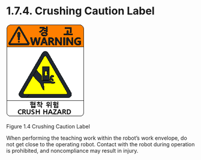 ﻿# 1.7.4. Crushing Caution Label


![](../../_assets/그림_1.4_협착주의라벨.png  )

Figure 1.4 Crushing Caution Label

When performing the teaching work within the robot’s work envelope, do not get close to the operating robot. Contact with the robot during operation is prohibited, and noncompliance may result in injury.

